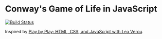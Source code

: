 # Conway's Game of Life in JavaScript
[![Build Status](https://travis-ci.org/merwan/conwayjs.svg?branch=master)](https://travis-ci.org/merwan/conwayjs)

Inspired by [Play by Play: HTML, CSS, and JavaScript with Lea Verou](http://www.pluralsight.com/courses/play-by-play-lea-verou).
